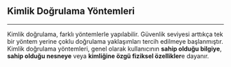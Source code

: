 ## Kimlik Doğrulama Yöntemleri

---

Kimlik doğrulama, farklı yöntemlerle yapılabilir. Güvenlik seviyesi arttıkça tek bir yöntem yerine çoklu doğrulama yaklaşımları tercih edilmeye başlanmıştır.<br>
Kimlik doğrulama yöntemleri, genel olarak kullanıcının **sahip olduğu bilgiye**, **sahip olduğu nesneye** veya **kimliğine özgü fiziksel özellikler**e dayanır.
